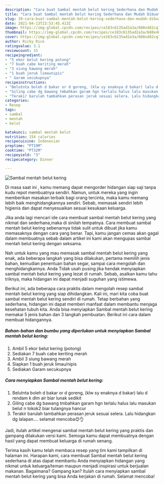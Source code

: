 ```yaml
---
description: "Cara buat Sambal mentah belut kering Sederhana dan Mudah Dibuat"
title: "Cara buat Sambal mentah belut kering Sederhana dan Mudah Dibuat"
slug: 39-cara-buat-sambal-mentah-belut-kering-sederhana-dan-mudah-dibuat
date: 2021-04-13T23:53:45.413Z
image: https://img-global.cpcdn.com/recipes/ce183c6135ad2a3a/680x482cq70/sambal-mentah-belut-kering-foto-resep-utama.jpg
thumbnail: https://img-global.cpcdn.com/recipes/ce183c6135ad2a3a/680x482cq70/sambal-mentah-belut-kering-foto-resep-utama.jpg
cover: https://img-global.cpcdn.com/recipes/ce183c6135ad2a3a/680x482cq70/sambal-mentah-belut-kering-foto-resep-utama.jpg
author: Ricky Rice
ratingvalue: 3.1
reviewcount: 15
recipeingredient:
- "5 ekor belut kering potong"
- "7 buah cabe keriting merah"
- "3 siung bawang merah"
- "1 buah jeruk limaunipis"
- " Garam secukupnya"
recipeinstructions:
- "Belutnta boleh d bakar or d goreng, (klw sy enaknya d bakar) lalu d rendam k dlm air biar lunak sedikit"
- "Giling cabe dg bawang tmbahkan garam hgn terlalu halus lalu masukan belut n tokok2 biar tulangnya hancur"
- "Terakir barulah tambahkan perasan jeruk sesuai selera. Lalu hidangkan dg lalapan.... selamat mencoba😊👌"
categories:
- Resep
tags:
- sambal
- mentah
- belut

katakunci: sambal mentah belut 
nutrition: 154 calories
recipecuisine: Indonesian
preptime: "PT19M"
cooktime: "PT32M"
recipeyield: "3"
recipecategory: Dinner

---
```



![Sambal mentah belut kering](https://img-global.cpcdn.com/recipes/ce183c6135ad2a3a/680x482cq70/sambal-mentah-belut-kering-foto-resep-utama.jpg)

Di masa  saat ini , kamu memang dapat mengorder hidangan siap saji tanpa kudu repot membuatnya sendiri. Namun, untuk mereka yang ingin memberikan masakan terbaik bagi orang tercinta, maka kamu memang lebih baik menghidangkannya sendiri. Sebab, memasak sendiri lebih higienis dan dapat menyesuaikan sesuai kesukaan keluarga.

Jika anda lagi mencari ide cara membuat sambal mentah belut kering yang nikmat dan sederhana,maka di sinilah tempatnya. Cara membuat sambal mentah belut kering  sebenarnya tidak sulit untuk dibuat jika kamu memasaknya dengan cara yang benar. Tapi, kamu jangan cemas akan gagal dalam membuatnya 
sebab dalam artikel ini kami akan mengupas sambal mentah belut kering dengan seksama.  



Nah untuk kamu yang mau memasak sambal mentah belut kering yang enak, ada beberapa langkah yang bisa dilakukan, pertama memilih jenis bahan, kemudian penentuan bahan segar, sampai cara mengolah dan menghidangkannya. Anda Tidak usah pusing jika hendak menyiapkan sambal mentah belut kering yang lezat di rumah. Sebab, asalkan kamu  tahu triknya, maka hidangan ini dapat menjadi suguhan yang istimewa.

Berikut ini, ada beberapa cara praktis  dalam mengolah resep sambal mentah belut kering yang siap dihidangkan. Kali ini, mari kita coba buat sambal mentah belut kering sendiri di rumah. Tetap berbahan yang sederhana, hidangan ini dapat memberi manfaat dalam membantu menjaga kesehatan tubuh kita. Anda bisa menyiapkan Sambal mentah belut kering memakai 5 jenis bahan dan 3 langkah pembuatan. Berikut ini cara dalam membuat hidangannya.

<!--inarticleads1-->

##### Bahan-bahan dan bumbu yang diperlukan untuk menyiapkan Sambal mentah belut kering:

1. Ambil 5 ekor belut kering (potong)
1. Sediakan 7 buah cabe keriting merah
1. Ambil 3 siung bawang merah
1. Siapkan 1 buah jeruk limau/nipis
1. Sediakan  Garam secukupnya




<!--inarticleads2-->

##### Cara menyiapkan Sambal mentah belut kering:

1. Belutnta boleh d bakar or d goreng, (klw sy enaknya d bakar) lalu d rendam k dlm air biar lunak sedikit
1. Giling cabe dg bawang tmbahkan garam hgn terlalu halus lalu masukan belut n tokok2 biar tulangnya hancur
1. Terakir barulah tambahkan perasan jeruk sesuai selera. Lalu hidangkan dg lalapan.... selamat mencoba😊👌




Jadi, itulah artikel mengenai  sambal mentah belut kering  yang praktis dan gampang dilakukan versi kami. Semoga kamu dapat membuatnya dengan hasil yang dapat membuat keluarga di rumah senang. 

Terima kasih kamu telah membaca resep yang tim kami tampilkan di halaman ini. Harapan kami, cara membuat  Sambal mentah belut kering sederhana di atas dapat membantu Anda menyiapkan hidangan yang nikmat untuk keluarga/teman maupun menjadi inspirasi untuk berjualan makanan. Bagaimana? Gampang kan? Itulah cara menyiapkan sambal mentah belut kering yang bisa Anda kerjakan di rumah. Selamat mencoba!

